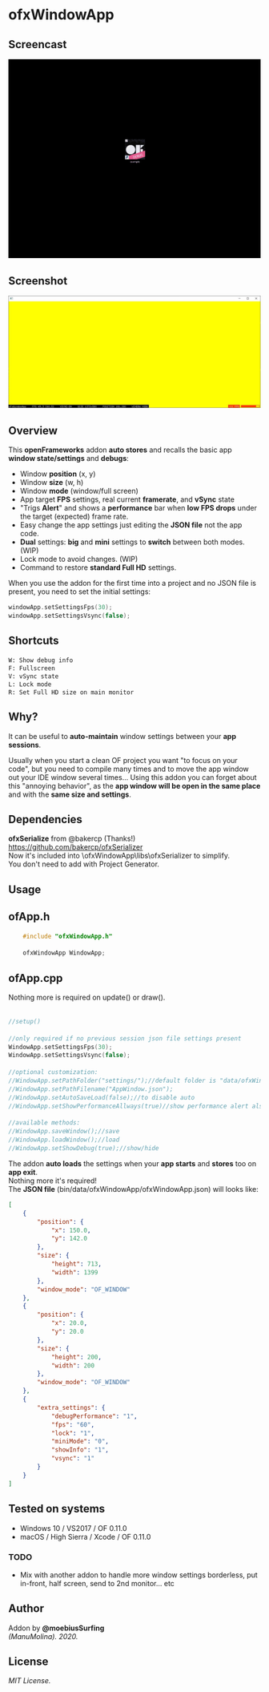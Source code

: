 # ofxWindowApp

## Screencast

![screenshot](readme_images/ofxWindowApp.gif?raw=true "MoebiusSurfing")


## Screenshot

![screenshot](readme_images/screenshot2.JPG?raw=true "MoebiusSurfing")



## Overview

This **openFrameworks** addon **auto stores** and recalls the basic app **window state/settings** and **debugs**:

* Window **position** (x, y) 
* Window **size** (w, h) 
* Window **mode** (window/full screen)
* App target **FPS** settings, real current **framerate**, and **vSync** state
* "Trigs **Alert**" and shows a **performance** bar when **low FPS drops** under the target (expected) frame rate.
* Easy change the app settings just editing the **JSON file** not the app code.
* **Dual** settings: **big** and **mini** settings to **switch** between both modes. (WIP)
* Lock mode to avoid changes. (WIP)
* Command to restore **standard Full HD** settings.

When you use the addon for the first time into a project and no JSON file is present, you need to set the initial settings:  
```.cpp
windowApp.setSettingsFps(30);
windowApp.setSettingsVsync(false);
```

## Shortcuts

```
W: Show debug info  
F: Fullscreen  
V: vSync state  
L: Lock mode  
R: Set Full HD size on main monitor  
```

## Why?

It can be useful to **auto-maintain** window settings between your **app sessions**.  

Usually when you start a clean OF project you want "to focus on your code", but you need to compile many times and to move the app window out your IDE window several times...
Using this addon you can forget about this "annoying behavior", as the **app window will be open in the same place** and with the **same size and settings**.  

## Dependencies

**ofxSerialize** from @bakercp (Thanks!)  
https://github.com/bakercp/ofxSerializer  
Now it's included into \ofxWindowApp\libs\ofxSerializer to simplify.  
You don't need to add with Project Generator.

## Usage

## ofApp.h
```.cpp
    #include "ofxWindowApp.h"

    ofxWindowApp WindowApp;
```

## ofApp.cpp
Nothing more is required on update() or draw().

```.cpp 

//setup()

//only required if no previous session json file settings present
WindowApp.setSettingsFps(30);
WindowApp.setSettingsVsync(false);

//optional customization:  
//WindowApp.setPathFolder("settings/");//default folder is "data/ofxWindowApp/"
//WindowApp.setPathFilename("AppWindow.json");
//WindowApp.setAutoSaveLoad(false);//to disable auto
//WindowApp.setShowPerformanceAllways(true)//show performance alert also when debug is hidden
       
//available methods:         
//WindowApp.saveWindow();//save  
//WindowApp.loadWindow();//load  
//WindowApp.setShowDebug(true);//show/hide
```

The addon **auto loads** the settings when your **app starts** and **stores** too on **app exit**.  
Nothing more it's required!  
The **JSON file** (bin/data/ofxWindowApp/ofxWindowApp.json) will looks like:  
```.json
[
    {
        "position": {
            "x": 150.0,
            "y": 142.0
        },
        "size": {
            "height": 713,
            "width": 1399
        },
        "window_mode": "OF_WINDOW"
    },
    {
        "position": {
            "x": 20.0,
            "y": 20.0
        },
        "size": {
            "height": 200,
            "width": 200
        },
        "window_mode": "OF_WINDOW"
    },
    {
        "extra_settings": {
            "debugPerformance": "1",
            "fps": "60",
            "lock": "1",
            "miniMode": "0",
            "showInfo": "1",
            "vsync": "1"
        }
    }
]
```

## Tested on systems

- Windows 10 / VS2017 / OF 0.11.0
- macOS / High Sierra / Xcode / OF 0.11.0

### TODO

* Mix with another addon to handle more window settings borderless, put in-front, half screen, send to 2nd monitor... etc

## Author
Addon by **@moebiusSurfing**  
*(ManuMolina). 2020.*

## License
*MIT License.*